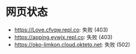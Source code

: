 # 网页状态
- https://Love.cfvqw.repl.co: 失败 (403)
- https://apping.eywjx.repl.co: 失败 (403)
- https://oko-limkon.cloud.okteto.net: 失败 (502)
